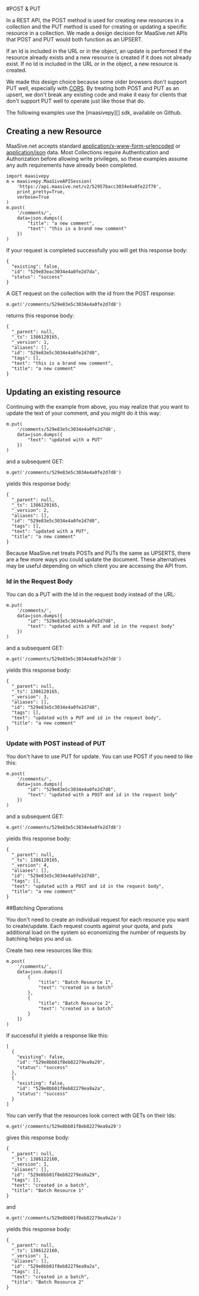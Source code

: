 #POST & PUT

In a REST API, the POST method is used for creating new resources in a collection and the PUT method is used for creating or updating a specific resource in a collection.  We made a design decision for MaaSive.net APIs that POST and PUT would both function as an UPSERT.

If an Id is included in the URL or in the object, an update is performed if the resource already exists and a new resource is created if it does not already exist.  If no Id is included in the URL or in the object, a new resource is created.

We made this design choice because some older browsers don't support PUT well, especially with [CORS][].  By treating both POST and PUT as an upsert, we don't break any existing code and make it easy for clients that don't support PUT well to operate just like those that do.

The following examples use the [maasivepy][] sdk, available on Github.

## Creating a new Resource

MaaSive.net accepts standard [application/x-www-form-urlencoded][form-encoded] or [application/json][json-encoded] data.  Most Collections require Authentication and Authorization before allowing write privileges, so these examples assume any auth requirements have already been completed.

    import maasivepy
    m = maasivepy.MaaSiveAPISession(
        'https://api.maasive.net/v2/52957bacc3034e4a0fe22f78',
        print_pretty=True,
        verbose=True
    )
    m.post(
        '/comments/',
        data=json.dumps({
            "title": "a new comment",
            "text": "this is a brand new comment"
        })
    )

If your request is completed successfully you will get this response body:

    {
      "existing": false,
      "id": "529e83eac3034e4a0fe2d7da",
      "status": "success"
    }

A GET request on the collection with the id from the POST response:

    m.get('/comments/529e83e5c3034e4a0fe2d7d8')

returns this response body:

    {
      "_parent": null,
      "_ts": 1386120165,
      "_version": 1,
      "aliases": [],
      "id": "529e83e5c3034e4a0fe2d7d8",
      "tags": [],
      "text": "this is a brand new comment",
      "title": "a new comment"
    }

## Updating an existing resource

Continuing with the example from above, you may realize that you want to update the text of your comment, and you might do it this way:

    m.put(
        '/comments/529e83e5c3034e4a0fe2d7d8',
        data=json.dumps({
            "text": "updated with a PUT"
        })
    )

and a subsequent GET:

    m.get('/comments/529e83e5c3034e4a0fe2d7d8')

yields this response body:

    {
      "_parent": null,
      "_ts": 1386120165,
      "_version": 2,
      "aliases": [],
      "id": "529e83e5c3034e4a0fe2d7d8",
      "tags": [],
      "text": "updated with a PUT",
      "title": "a new comment"
    }

Because MaaSive.net treats POSTs and PUTs the same as UPSERTS, there are a few more ways you could update the document.  These alternatives may be useful depending on which client you are accessing the API from.

### Id in the Request Body

You can do a PUT with the Id in the request body instead of the URL:

    m.put(
        '/comments/',
        data=json.dumps({
            "id": "529e83e5c3034e4a0fe2d7d8",
            "text": "updated with a PUT and id in the request body"
        })
    )

and a subsequent GET:

    m.get('/comments/529e83e5c3034e4a0fe2d7d8')

yields this response body:

    {
      "_parent": null,
      "_ts": 1386120165,
      "_version": 3,
      "aliases": [],
      "id": "529e83e5c3034e4a0fe2d7d8",
      "tags": [],
      "text": "updated with a PUT and id in the request body",
      "title": "a new comment"
    }

### Update with POST instead of PUT

You don't have to use PUT for update.  You can use POST if you need to like this:

    m.post(
        '/comments/',
        data=json.dumps({
            "id": "529e83e5c3034e4a0fe2d7d8",
            "text": "updated with a POST and id in the request body"
        })
    )

and a subsequent GET:

    m.get('/comments/529e83e5c3034e4a0fe2d7d8')

yields this response body:

    {
      "_parent": null,
      "_ts": 1386120165,
      "_version": 4,
      "aliases": [],
      "id": "529e83e5c3034e4a0fe2d7d8",
      "tags": [],
      "text": "updated with a POST and id in the request body",
      "title": "a new comment"
    }

##Batching Operations

You don't need to create an individual request for each resource you want to create/update.  Each request counts against your quota, and puts additional load on the system so economizing the number of requests by batching helps you and us.

Create two new resources like this:

    m.post(
        '/comments/',
        data=json.dumps([
            {
                "title": "Batch Resource 1",
                "text": "created in a batch"
            },
            {
                "title": "Batch Resource 2",
                "text": "created in a batch"
            }
        ])
    )

If successful it yields a response like this:

    [
      {
        "existing": false,
        "id": "529e8bb01f8eb82279ea9a29",
        "status": "success"
      },
      {
        "existing": false,
        "id": "529e8bb01f8eb82279ea9a2a",
        "status": "success"
      }
    ]

You can verify that the resources look correct with GETs on their Ids:

    m.get('/comments/529e8bb01f8eb82279ea9a29')

gives this response body:

    {
      "_parent": null,
      "_ts": 1386122160,
      "_version": 1,
      "aliases": [],
      "id": "529e8bb01f8eb82279ea9a29",
      "tags": [],
      "text": "created in a batch",
      "title": "Batch Resource 1"
    }

and

    m.get('/comments/529e8bb01f8eb82279ea9a2a')

yields this response body:

    {
      "_parent": null,
      "_ts": 1386122160,
      "_version": 1,
      "aliases": [],
      "id": "529e8bb01f8eb82279ea9a2a",
      "tags": [],
      "text": "created in a batch",
      "title": "Batch Resource 2"
    }

[CORS]: http://en.wikipedia.org/wiki/Cross-origin_resource_sharing
[maasivpy]: https://github.com/ntrepid8/maasivepy
[form-encoded]: http://en.wikipedia.org/wiki/Application/x-www-form-urlencoded#The_application.2Fx-www-form-urlencoded_type
[json-encoded]: http://en.wikipedia.org/wiki/JSON#MIME_type
